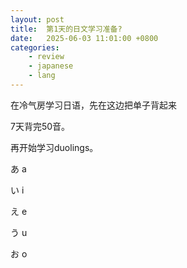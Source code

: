 ```yaml
---
layout: post
title:  第1天的日文学习准备?
date:   2025-06-03 11:01:00 +0800
categories: 
    - review
    - japanese
    - lang
---
```


在冷气房学习日语，先在这边把单子背起来

7天背完50音。

再开始学习duolings。

あ a

い i

え e

う u

お o
